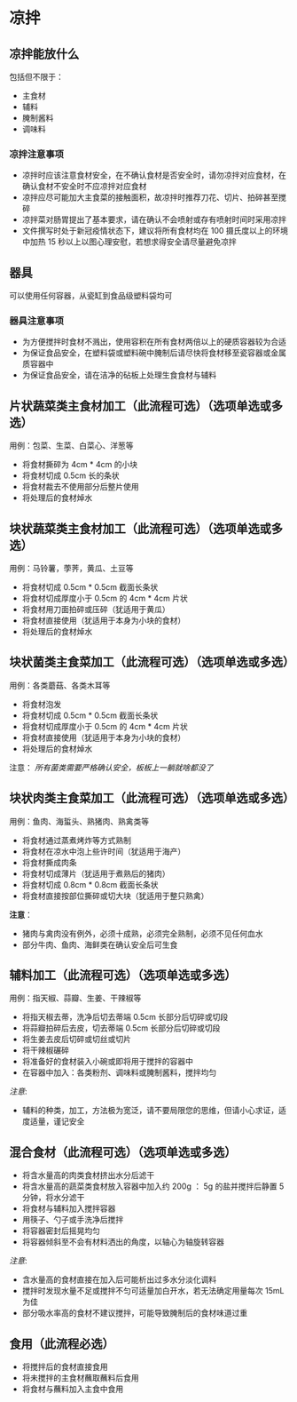 # 凉拌

## 凉拌能放什么

包括但不限于：

- 主食材
- 辅料
- 腌制酱料
- 调味料

### 凉拌注意事项

- 凉拌时应该注意食材安全，在不确认食材是否安全时，请勿凉拌对应食材，在确认食材不安全时不应凉拌对应食材
- 凉拌应尽可能加大主食菜的接触面积，故凉拌时推荐刀花、切片、拍碎甚至搅碎
- 凉拌菜对肠胃提出了基本要求，请在确认不会喷射或存有喷射时间时采用凉拌
- 文件撰写时处于新冠疫情状态下，建议将所有食材均在 100 摄氏度以上的环境中加热 15 秒以上以图心理安慰，若想求得安全请尽量避免凉拌

## 器具

可以使用任何容器，从瓷缸到食品级塑料袋均可

### 器具注意事项

- 为方便搅拌时食材不溅出，使用容积在所有食材两倍以上的硬质容器较为合适
- 为保证食品安全，在塑料袋或塑料碗中腌制后请尽快将食材移至瓷容器或金属质容器中
- 为保证食品安全，请在洁净的砧板上处理生食食材与辅料

## 片状蔬菜类主食材加工（此流程可选）（选项单选或多选）

用例：包菜、生菜、白菜心、洋葱等

- 将食材撕碎为 4cm \* 4cm 的小块
- 将食材切成 0.5cm 长的条状
- 将食材裁去不使用部分后整片使用
- 将处理后的食材焯水

## 块状蔬菜类主食材加工（此流程可选）（选项单选或多选）

用例：马铃薯，荸荠，黄瓜、土豆等

- 将食材切成 0.5cm \* 0.5cm 截面长条状
- 将食材切成厚度小于 0.5cm 的 4cm \* 4cm 片状
- 将食材用刀面拍碎或压碎（犹适用于黄瓜）
- 将食材直接使用（犹适用于本身为小块的食材）
- 将处理后的食材焯水

## 块状菌类主食菜加工（此流程可选）（选项单选或多选）

用例：各类蘑菇、各类木耳等

- 将食材泡发
- 将食材切成 0.5cm \* 0.5cm 截面长条状
- 将食材切成厚度小于 0.5cm 的 4cm \* 4cm 片状
- 将食材直接使用（犹适用于本身为小块的食材）
- 将处理后的食材焯水

注意： _所有菌类需要严格确认安全，板板上一躺就啥都没了_

## 块状肉类主食菜加工（此流程可选）（选项单选或多选）

用例：鱼肉、海蜇头、熟猪肉、熟禽类等

- 将食材通过蒸煮烤炸等方式熟制
- 将食材在凉水中泡上些许时间（犹适用于海产）
- 将食材撕成肉条
- 将食材切成薄片（犹适用于煮熟后的猪肉）
- 将食材切成 0.8cm \* 0.8cm 截面长条状
- 将食材直接按部位撕碎或切大块（犹适用于整只熟禽）

**注意**：

- 猪肉与禽肉没有例外，必须十成熟，必须完全熟制，必须不见任何血水
- 部分牛肉、鱼肉、海鲜类在确认安全后可生食

## 辅料加工（此流程可选）（选项单选或多选）

用例：指天椒、蒜瓣、生姜、干辣椒等

- 将指天椒去蒂，洗净后切去蒂端 0.5cm 长部分后切碎或切段
- 将蒜瓣拍碎后去皮，切去蒂端 0.5cm 长部分后切碎或切段
- 将生姜去皮后切碎或切丝或切片
- 将干辣椒碾碎
- 将准备好的食材装入小碗或即将用于搅拌的容器中
- 在容器中加入：各类粉剂、调味料或腌制酱料，搅拌均匀

_注意_:

- 辅料的种类，加工，方法极为宽泛，请不要局限您的思维，但请小心求证，适度适量，谨记安全

## 混合食材（此流程可选）（选项单选或多选）

- 将含水量高的肉类食材挤出水分后滤干
- 将含水量高的蔬菜类食材放入容器中加入约 200g ： 5g 的盐并搅拌后静置 5 分钟，将水分滤干
- 将食材与辅料加入搅拌容器
- 用筷子、勺子或手洗净后搅拌
- 将容器密封后摇晃均匀
- 将容器倾斜至不会有材料洒出的角度，以轴心为轴旋转容器

_注意_:

- 含水量高的食材直接在加入后可能析出过多水分淡化调料
- 搅拌时发现水量不足或搅拌不匀可适量加白开水，若无法确定用量每次 15mL 为佳
- 部分吸水率高的食材不建议搅拌，可能导致腌制后的食材味道过重

## 食用（此流程必选）

- 将搅拌后的食材直接食用
- 将未搅拌的主食材蘸取蘸料后食用
- 将食材与蘸料加入主食中食用
